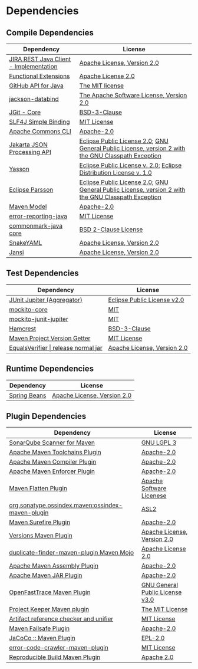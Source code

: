 <!-- @formatter:off -->
# Dependencies

## Compile Dependencies

| Dependency                                  | License                                                                                                        |
| ------------------------------------------- | -------------------------------------------------------------------------------------------------------------- |
| [JIRA REST Java Client - Implementation][0] | [Apache License, Version 2.0][1]                                                                               |
| [Functional Extensions][2]                  | [Apache License 2.0][1]                                                                                        |
| [GitHub API for Java][3]                    | [The MIT license][4]                                                                                           |
| [jackson-databind][5]                       | [The Apache Software License, Version 2.0][6]                                                                  |
| [JGit - Core][7]                            | [BSD-3-Clause][8]                                                                                              |
| [SLF4J Simple Binding][9]                   | [MIT License][10]                                                                                              |
| [Apache Commons CLI][11]                    | [Apache-2.0][6]                                                                                                |
| [Jakarta JSON Processing API][12]           | [Eclipse Public License 2.0][13]; [GNU General Public License, version 2 with the GNU Classpath Exception][14] |
| [Yasson][15]                                | [Eclipse Public License v. 2.0][16]; [Eclipse Distribution License v. 1.0][17]                                 |
| [Eclipse Parsson][18]                       | [Eclipse Public License 2.0][13]; [GNU General Public License, version 2 with the GNU Classpath Exception][14] |
| [Maven Model][19]                           | [Apache-2.0][6]                                                                                                |
| [error-reporting-java][20]                  | [MIT License][21]                                                                                              |
| [commonmark-java core][22]                  | [BSD 2-Clause License][23]                                                                                     |
| [SnakeYAML][24]                             | [Apache License, Version 2.0][25]                                                                              |
| [Jansi][26]                                 | [Apache License, Version 2.0][25]                                                                              |

## Test Dependencies

| Dependency                                 | License                           |
| ------------------------------------------ | --------------------------------- |
| [JUnit Jupiter (Aggregator)][27]           | [Eclipse Public License v2.0][28] |
| [mockito-core][29]                         | [MIT][30]                         |
| [mockito-junit-jupiter][29]                | [MIT][30]                         |
| [Hamcrest][31]                             | [BSD-3-Clause][32]                |
| [Maven Project Version Getter][33]         | [MIT License][34]                 |
| [EqualsVerifier \| release normal jar][35] | [Apache License, Version 2.0][6]  |

## Runtime Dependencies

| Dependency         | License                          |
| ------------------ | -------------------------------- |
| [Spring Beans][36] | [Apache License, Version 2.0][1] |

## Plugin Dependencies

| Dependency                                              | License                               |
| ------------------------------------------------------- | ------------------------------------- |
| [SonarQube Scanner for Maven][37]                       | [GNU LGPL 3][38]                      |
| [Apache Maven Toolchains Plugin][39]                    | [Apache-2.0][6]                       |
| [Apache Maven Compiler Plugin][40]                      | [Apache-2.0][6]                       |
| [Apache Maven Enforcer Plugin][41]                      | [Apache-2.0][6]                       |
| [Maven Flatten Plugin][42]                              | [Apache Software Licenese][6]         |
| [org.sonatype.ossindex.maven:ossindex-maven-plugin][43] | [ASL2][25]                            |
| [Maven Surefire Plugin][44]                             | [Apache-2.0][6]                       |
| [Versions Maven Plugin][45]                             | [Apache License, Version 2.0][6]      |
| [duplicate-finder-maven-plugin Maven Mojo][46]          | [Apache License 2.0][47]              |
| [Apache Maven Assembly Plugin][48]                      | [Apache-2.0][6]                       |
| [Apache Maven JAR Plugin][49]                           | [Apache-2.0][6]                       |
| [OpenFastTrace Maven Plugin][50]                        | [GNU General Public License v3.0][51] |
| [Project Keeper Maven plugin][52]                       | [The MIT License][53]                 |
| [Artifact reference checker and unifier][54]            | [MIT License][55]                     |
| [Maven Failsafe Plugin][56]                             | [Apache-2.0][6]                       |
| [JaCoCo :: Maven Plugin][57]                            | [EPL-2.0][58]                         |
| [error-code-crawler-maven-plugin][59]                   | [MIT License][60]                     |
| [Reproducible Build Maven Plugin][61]                   | [Apache 2.0][25]                      |

[0]: https://www.atlassian.com/public-pom/jira-rest-java-client-parent/jira-rest-java-client-core/
[1]: https://www.apache.org/licenses/LICENSE-2.0
[2]: https://www.atlassian.com/central-pom/fugue-parent/fugue/
[3]: https://github-api.kohsuke.org/
[4]: https://www.opensource.org/licenses/mit-license.php
[5]: https://github.com/FasterXML/jackson
[6]: https://www.apache.org/licenses/LICENSE-2.0.txt
[7]: https://www.eclipse.org/jgit/
[8]: https://www.eclipse.org/org/documents/edl-v10.php
[9]: http://www.slf4j.org
[10]: http://www.opensource.org/licenses/mit-license.php
[11]: https://commons.apache.org/proper/commons-cli/
[12]: https://github.com/eclipse-ee4j/jsonp
[13]: https://projects.eclipse.org/license/epl-2.0
[14]: https://projects.eclipse.org/license/secondary-gpl-2.0-cp
[15]: https://projects.eclipse.org/projects/ee4j.yasson
[16]: http://www.eclipse.org/legal/epl-v20.html
[17]: http://www.eclipse.org/org/documents/edl-v10.php
[18]: https://github.com/eclipse-ee4j/parsson
[19]: https://maven.apache.org/ref/3.9.9/maven-model/
[20]: https://github.com/exasol/error-reporting-java/
[21]: https://github.com/exasol/error-reporting-java/blob/main/LICENSE
[22]: https://github.com/commonmark/commonmark-java/commonmark
[23]: https://opensource.org/licenses/BSD-2-Clause
[24]: https://bitbucket.org/snakeyaml/snakeyaml
[25]: http://www.apache.org/licenses/LICENSE-2.0.txt
[26]: http://fusesource.github.io/jansi
[27]: https://junit.org/junit5/
[28]: https://www.eclipse.org/legal/epl-v20.html
[29]: https://github.com/mockito/mockito
[30]: https://opensource.org/licenses/MIT
[31]: http://hamcrest.org/JavaHamcrest/
[32]: https://raw.githubusercontent.com/hamcrest/JavaHamcrest/master/LICENSE
[33]: https://github.com/exasol/maven-project-version-getter/
[34]: https://github.com/exasol/maven-project-version-getter/blob/main/LICENSE
[35]: https://www.jqno.nl/equalsverifier
[36]: https://github.com/spring-projects/spring-framework
[37]: http://sonarsource.github.io/sonar-scanner-maven/
[38]: http://www.gnu.org/licenses/lgpl.txt
[39]: https://maven.apache.org/plugins/maven-toolchains-plugin/
[40]: https://maven.apache.org/plugins/maven-compiler-plugin/
[41]: https://maven.apache.org/enforcer/maven-enforcer-plugin/
[42]: https://www.mojohaus.org/flatten-maven-plugin/
[43]: https://sonatype.github.io/ossindex-maven/maven-plugin/
[44]: https://maven.apache.org/surefire/maven-surefire-plugin/
[45]: https://www.mojohaus.org/versions/versions-maven-plugin/
[46]: https://basepom.github.io/duplicate-finder-maven-plugin
[47]: http://www.apache.org/licenses/LICENSE-2.0.html
[48]: https://maven.apache.org/plugins/maven-assembly-plugin/
[49]: https://maven.apache.org/plugins/maven-jar-plugin/
[50]: https://github.com/itsallcode/openfasttrace-maven-plugin
[51]: https://www.gnu.org/licenses/gpl-3.0.html
[52]: https://github.com/exasol/project-keeper/
[53]: https://github.com/exasol/project-keeper/blob/main/LICENSE
[54]: https://github.com/exasol/artifact-reference-checker-maven-plugin/
[55]: https://github.com/exasol/artifact-reference-checker-maven-plugin/blob/main/LICENSE
[56]: https://maven.apache.org/surefire/maven-failsafe-plugin/
[57]: https://www.jacoco.org/jacoco/trunk/doc/maven.html
[58]: https://www.eclipse.org/legal/epl-2.0/
[59]: https://github.com/exasol/error-code-crawler-maven-plugin/
[60]: https://github.com/exasol/error-code-crawler-maven-plugin/blob/main/LICENSE
[61]: http://zlika.github.io/reproducible-build-maven-plugin
